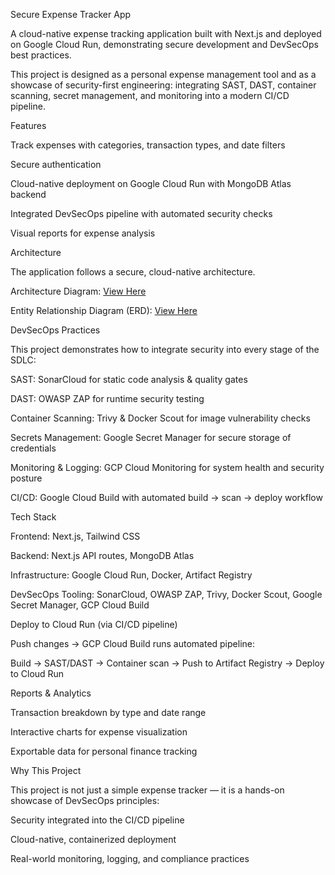 Secure Expense Tracker App

A cloud-native expense tracking application built with Next.js and deployed on Google Cloud Run, demonstrating secure development and DevSecOps best practices.

This project is designed as a personal expense management tool and as a showcase of security-first engineering: integrating SAST, DAST, container scanning, secret management, and monitoring into a modern CI/CD pipeline.

Features

Track expenses with categories, transaction types, and date filters

Secure authentication 

Cloud-native deployment on Google Cloud Run with MongoDB Atlas backend

Integrated DevSecOps pipeline with automated security checks

Visual reports for expense analysis

Architecture

The application follows a secure, cloud-native architecture.

Architecture Diagram: [View Here](https://psudhakar963.atlassian.net/wiki/external/OTk2MzdhZmY3MDEyNDgyODkxMDJmZjg4OTViNmI1MjU)

Entity Relationship Diagram (ERD): [View Here](https://psudhakar963.atlassian.net/wiki/external/NTAyZDQ3YzU2M2YzNDAwNGE5MzQxNTJkYjc0MDEzNTA)

DevSecOps Practices

This project demonstrates how to integrate security into every stage of the SDLC:

SAST: SonarCloud
 for static code analysis & quality gates

DAST: OWASP ZAP
 for runtime security testing

Container Scanning: Trivy
 & Docker Scout for image vulnerability checks

Secrets Management: Google Secret Manager
 for secure storage of credentials

Monitoring & Logging: GCP Cloud Monitoring for system health and security posture

CI/CD: Google Cloud Build with automated build → scan → deploy workflow

Tech Stack

Frontend: Next.js, Tailwind CSS

Backend: Next.js API routes, MongoDB Atlas

Infrastructure: Google Cloud Run, Docker, Artifact Registry

DevSecOps Tooling: SonarCloud, OWASP ZAP, Trivy, Docker Scout, Google Secret Manager, GCP Cloud Build


Deploy to Cloud Run (via CI/CD pipeline)

Push changes → GCP Cloud Build runs automated pipeline:

Build → SAST/DAST → Container scan → Push to Artifact Registry → Deploy to Cloud Run

Reports & Analytics

Transaction breakdown by type and date range

Interactive charts for expense visualization

Exportable data for personal finance tracking

Why This Project

This project is not just a simple expense tracker — it is a hands-on showcase of DevSecOps principles:

Security integrated into the CI/CD pipeline

Cloud-native, containerized deployment

Real-world monitoring, logging, and compliance practices